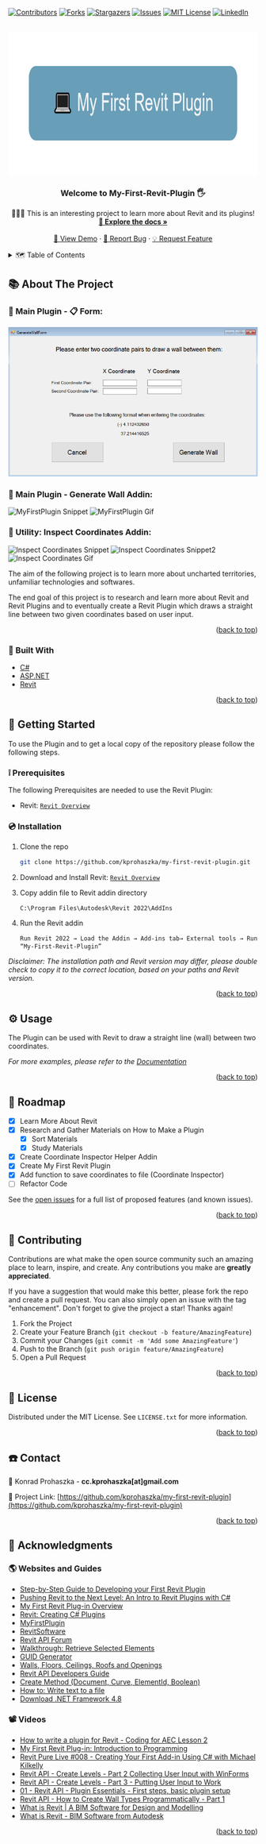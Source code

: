 <div id="top"></div>
<!--
*** Thanks for checking out the Best-README-Template. If you have a suggestion
*** that would make this better, please fork the repo and create a pull request
*** or simply open an issue with the tag "enhancement".
*** Don't forget to give the project a star!
*** Thanks again! Now go create something AMAZING! :D
-->



<!-- PROJECT SHIELDS -->
<!--
*** I'm using markdown "reference style" links for readability.
*** Reference links are enclosed in brackets [ ] instead of parentheses ( ).
*** See the bottom of this document for the declaration of the reference variables
*** for contributors-url, forks-url, etc. This is an optional, concise syntax you may use.
*** https://www.markdownguide.org/basic-syntax/#reference-style-links
-->
[![Contributors][contributors-shield]][contributors-url]
[![Forks][forks-shield]][forks-url]
[![Stargazers][stars-shield]][stars-url]
[![Issues][issues-shield]][issues-url]
[![MIT License][license-shield]][license-url]
[![LinkedIn][linkedin-shield]][linkedin-url]



<!-- PROJECT LOGO -->
<br />
<div align="center">
  <a href="https://github.com/kprohaszka/my-first-revit-plugin">
    <img src="images/logo.png" alt="Logo" width="838" height="288">
  </a>

<h3 align="center">Welcome to My-First-Revit-Plugin 🖐</h3>

  <p align="center">
    👨🏼‍🎓 This is an interesting project to learn more about Revit and its plugins!
    <br />
    <a href="https://github.com/kprohaszka/my-first-revit-plugin"><strong>📄 Explore the docs »</strong></a>
    <br />
    <br />
    <a href="https://github.com/kprohaszka/my-first-revit-plugin">🔭 View Demo</a>
    ·
    <a href="https://github.com/kprohaszka/my-first-revit-plugin/issues">🐞 Report Bug</a>
    ·
    <a href="https://github.com/kprohaszka/my-first-revit-plugin/issues">💡 Request Feature</a>
  </p>
</div>



<!-- TABLE OF CONTENTS -->
<details>
  <summary>🗺 Table of Contents</summary>
  <ol>
    <li>
      <a href="#about-the-project">📚 About The Project</a>
      <ul>
        <li><a href="#built-with">🔨 Built With</a></li>
      </ul>
    </li>
    <li>
      <a href="#getting-started">🚦 Getting Started</a>
      <ul>
        <li><a href="#prerequisites">❕ Prerequisites</a></li>
        <li><a href="#installation">💿 Installation</a></li>
      </ul>
    </li>
    <li><a href="#usage">⚙️ Usage</a></li>
    <li><a href="#roadmap">🛫 Roadmap</a></li>
    <li><a href="#contributing">🤝 Contributing</a></li>
    <li><a href="#license">🧾 License</a></li>
    <li><a href="#contact">☎️ Contact</a></li>
    <li><a href="#acknowledgments">💎 Acknowledgments</a></li>
  </ol>
</details>



<!-- ABOUT THE PROJECT -->
## 📚 About The Project
### 🧱 Main Plugin - 📋 Form:

![MyFirstPlugin Form](https://github.com/kprohaszka/my-first-revit-plugin/blob/RevitSandboxLearning/images/form.PNG?raw=true)
### 🧱 Main Plugin - Generate Wall Addin:

![MyFirstPlugin Snippet](https://i.postimg.cc/HkNXtzgn/My-First-Plugin-Snippet.png)
![MyFirstPlugin Gif](https://github.com/kprohaszka/my-first-revit-plugin/blob/edit-readme/images/GenerateWallForm.gif?raw=true)

### 📎 Utility: Inspect Coordinates Addin:

![Inspect Coordinates Snippet](https://i.postimg.cc/vHgrQdYP/Coordinate-Inspector.png)
![Inspect Coordinates Snippet2](https://i.postimg.cc/FFnb5K4d/Write-Coordinates-To-File.png)
![Inspect Coordinates Gif](https://github.com/kprohaszka/my-first-revit-plugin/blob/edit-readme/images/InspectCoordinates.gif?raw=true)

The aim of the following project is to learn more about uncharted territories, unfamiliar technologies and softwares.

The end goal of this project is to research and learn more about Revit and Revit Plugins and to eventually
create a Revit Plugin which draws a straight line between two given coordinates based on user input.

<p align="right">(<a href="#top">back to top</a>)</p>



### 🔨 Built With

* [C#](https://en.wikipedia.org/wiki/C_Sharp_(programming_language))
* [ASP.NET](https://dotnet.microsoft.com/apps/aspnet)
* [Revit](https://www.autodesk.com/products/revit/overview)

<p align="right">(<a href="#top">back to top</a>)</p>



<!-- GETTING STARTED -->
## 🚦 Getting Started

To use the Plugin and to get a local copy of the repository please
follow the following steps.

### ❕ Prerequisites

The following Prerequisites are needed to use the Revit Plugin:

* Revit: 
  [```Revit Overview```](https://www.autodesk.com/products/revit/overview)

### 💿 Installation

1. Clone the repo
   ```sh
   git clone https://github.com/kprohaszka/my-first-revit-plugin.git
   ```
2. Download and Install Revit: 
   [```Revit Overview```](https://www.autodesk.com/products/revit/overview)

3. Copy addin file to Revit addin directory
   ```
   C:\Program Files\Autodesk\Revit 2022\AddIns
   ```
4. Run the Revit addin
   ```
   Run Revit 2022 → Load the Addin → Add-ins tab→ External tools → Run “My-First-Revit-Plugin”
   ```

_Disclaimer: The installation path and Revit version may differ, please double check to copy it to the correct location, based on your paths and Revit version._

<p align="right">(<a href="#top">back to top</a>)</p>



<!-- USAGE EXAMPLES -->
## ⚙️ Usage

The Plugin can be used with Revit to draw a straight line (wall) between two coordinates.

_For more examples, please refer to the [Documentation](https://github.com/kprohaszka/my-first-revit-plugin/issues)_

<p align="right">(<a href="#top">back to top</a>)</p>



<!-- ROADMAP -->
## 🛫 Roadmap

- [x] Learn More About Revit
- [x] Research and Gather Materials on How to Make a Plugin
    - [x] Sort Materials
    - [x] Study Materials
- [x] Create Coordinate Inspector Helper Addin
- [x] Create My First Revit Plugin
- [x] Add function to save coordinates to file (Coordinate Inspector)
- [ ] Refactor Code

See the [open issues](https://github.com/kprohaszka/my-first-revit-plugin/issues) for a full list of proposed features (and known issues).

<p align="right">(<a href="#top">back to top</a>)</p>



<!-- CONTRIBUTING -->
## 🤝 Contributing

Contributions are what make the open source community such an amazing place to learn, inspire, and create. Any contributions you make are **greatly appreciated**.

If you have a suggestion that would make this better, please fork the repo and create a pull request. You can also simply open an issue with the tag "enhancement".
Don't forget to give the project a star! Thanks again!

1. Fork the Project
2. Create your Feature Branch (`git checkout -b feature/AmazingFeature`)
3. Commit your Changes (`git commit -m 'Add some AmazingFeature'`)
4. Push to the Branch (`git push origin feature/AmazingFeature`)
5. Open a Pull Request

<p align="right">(<a href="#top">back to top</a>)</p>



<!-- LICENSE -->
## 🧾 License

Distributed under the MIT License. See `LICENSE.txt` for more information.

<p align="right">(<a href="#top">back to top</a>)</p>



<!-- CONTACT -->
## ☎️ Contact

📧 Konrad Prohaszka - **cc.kprohaszka[at]gmail.com**

🔗 Project Link: [https://github.com/kprohaszka/my-first-revit-plugin](https://github.com/kprohaszka/my-first-revit-plugin)

<p align="right">(<a href="#top">back to top</a>)</p>



<!-- ACKNOWLEDGMENTS -->
## 💎 Acknowledgments

### 🌎 Websites and Guides

* [Step-by-Step Guide to Developing your First Revit Plugin](http://aectechy.com/stepbystep-guide-to-your-first-revit-plugin/)
* [Pushing Revit to the Next Level: An Intro to Revit Plugins with C#](https://www.autodesk.com/autodesk-university/class/Pushing-Revit-Next-Level-Intro-Revit-Plugins-C-2018)
* [My First Revit Plug-in Overview](https://knowledge.autodesk.com/search-result/caas/simplecontent/content/my-first-revit-plug-overview.html)
* [Revit: Creating C# Plugins](https://www.linkedin.com/learning/revit-creating-c-sharp-plugins)
* [MyFirstPlugin](https://thebuildingcoder.typepad.com/files/revit_2013_api_my_first_plug-in_training.pdf)
* [RevitSoftware](https://www.autodesk.com/products/revit/overview?term=1-YEAR&tab=subscription)
* [Revit API Forum](https://forums.autodesk.com/t5/revit-api-forum/create-wall-method/td-p/5751457)
* [Walkthrough: Retrieve Selected Elements](https://knowledge.autodesk.com/ko/support/revit/learn-explore/caas/CloudHelp/cloudhelp/2014/KOR/Revit/files/GUID-C67BE1BC-50D6-403C-8458-61BEBADFC6CE-htm.html)
* [GUID Generator](https://www.guidgenerator.com/)
* [Walls, Floors, Ceilings, Roofs and Openings](https://help.autodesk.com/cloudhelp/2018/ENU/Revit-API/Revit_API_Developers_Guide/Revit_Geometric_Elements/Walls_Floors_Ceilings_Roofs_and_Openings.html)
* [Revit API Developers Guide](https://help.autodesk.com/cloudhelp/2018/ENU/Revit-API/Revit_API_Developers_Guide.html)
* [Create Method (Document, Curve, ElementId, Boolean)](https://www.revitapidocs.com/2020/4a42066c-bc44-0f99-566c-4e8327bc3bfa.htm)
* [How to: Write text to a file](https://docs.microsoft.com/en-us/dotnet/standard/io/how-to-write-text-to-a-file)
* [Download .NET Framework 4.8](https://dotnet.microsoft.com/download/dotnet-framework/net48)
### 📽 Videos

* [How to write a plugin for Revit - Coding for AEC Lesson 2](https://www.youtube.com/watch?v=ulvaJP4kjKE)
* [My First Revit Plug-in: Introduction to Programming](https://www.youtube.com/watch?v=q3x-rne4aLw)
* [Revit Pure Live #008 - Creating Your First Add-in Using C# with Michael Kilkelly](https://www.youtube.com/watch?v=mHfnsNOEbms)
* [Revit API - Create Levels - Part 2 Collecting User Input with WinForms](https://www.youtube.com/watch?v=xntoRzK4woA)
* [Revit API - Create Levels - Part 3 - Putting User Input to Work](https://www.youtube.com/watch?v=9-fA76YlG1M)
* [01 - Revit API - Plugin Essentials - First steps, basic plugin setup](https://www.youtube.com/watch?v=rv6L0jH5e9I)
* [Revit API - How to Create Wall Types Programmatically - Part 1](https://www.youtube.com/watch?v=lK5Zv0hfwus)
* [What is Revit | A BIM Software for Design and Modelling](https://www.youtube.com/watch?v=ZQbP0UBEiag)
* [What is Revit - BIM Software from Autodesk](https://www.youtube.com/watch?v=_qqT9j0rzuk)

<p align="right">(<a href="#top">back to top</a>)</p>



<!-- MARKDOWN LINKS & IMAGES -->
<!-- https://www.markdownguide.org/basic-syntax/#reference-style-links -->
[contributors-shield]: https://img.shields.io/github/contributors/kprohaszka/my-first-revit-plugin.svg?style=for-the-badge
[contributors-url]: https://github.com/kprohaszka/my-first-revit-plugin/graphs/contributors
[forks-shield]: https://img.shields.io/github/forks/kprohaszka/my-first-revit-plugin.svg?style=for-the-badge
[forks-url]: https://github.com/kprohaszka/my-first-revit-plugin/network/members
[stars-shield]: https://img.shields.io/github/stars/kprohaszka/my-first-revit-plugin.svg?style=for-the-badge
[stars-url]: https://github.com/kprohaszka/my-first-revit-plugin/stargazers
[issues-shield]: https://img.shields.io/github/issues/kprohaszka/my-first-revit-plugin.svg?style=for-the-badge
[issues-url]: https://github.com/kprohaszka/my-first-revit-plugin/issues
[license-shield]: https://img.shields.io/github/license/kprohaszka/my-first-revit-plugin.svg?style=for-the-badge
[license-url]: https://github.com/kprohaszka/my-first-revit-plugin/blob/main/LICENSE
[linkedin-shield]: https://img.shields.io/badge/-LinkedIn-black.svg?style=for-the-badge&logo=linkedin&colorB=555
[linkedin-url]: https://linkedin.com/in/konradprohaszka
[product-screenshot]: images/screenshot.png